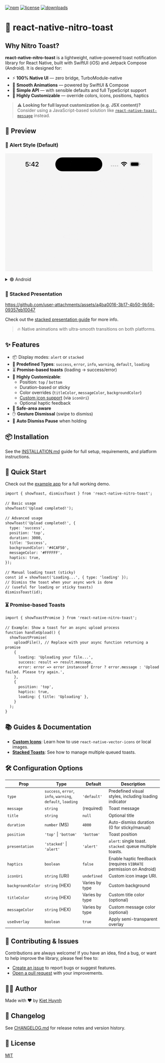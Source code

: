 [![npm](https://img.shields.io/npm/v/react-native-nitro-toast)](https://www.npmjs.com/package/react-native-nitro-toast)
[![license](https://img.shields.io/npm/l/react-native-nitro-toast)](https://github.com/kiethuynh0904/react-native-nitro-toast/blob/master/LICENSE)
[![downloads](https://img.shields.io/npm/dm/react-native-nitro-toast)](https://www.npmjs.com/package/react-native-nitro-toast)

# 🚀 react-native-nitro-toast

## Why Nitro Toast?

**react-native-nitro-toast** is a lightweight, native-powered toast notification library for React Native, built with SwiftUI (iOS) and Jetpack Compose (Android). It is designed for:

- ⚡ **100% Native UI** — zero bridge, TurboModule-native
- 🚀 **Smooth Animations** — powered by SwiftUI & Compose
- 🎯 **Simple API** — with sensible defaults and full TypeScript support
- 🎨 **Highly Customizable** — override colors, icons, positions, haptics

> ⚠️ **Looking for full layout customization (e.g. JSX content)?**  
> Consider using a JavaScript-based solution like [`react-native-toast-message`](https://github.com/calintamas/react-native-toast-message) instead.

## 📸 Preview

### 🔔 Alert Style (Default)

![iOS Toast Demo](./docs/ios-demo.gif)

<details>
<summary>🟢 Android</summary>

![Android Toast Demo](./docs/android-demo.gif)
</details>

### 🍞 Stacked Presentation

https://github.com/user-attachments/assets/a4ba0016-3b17-4b50-9b58-09357eb10047

Check out the [stacked presentation guide](./docs/stacked.md) for more info.

> 🔥 Native animations with ultra-smooth transitions on both platforms.

## ✨ Features

- 📦 Display modes: `alert` or `stacked`
- 🌈 **Predefined Types**: `success`, `error`, `info`, `warning`, `default`, `loading`
- ⏳ **Promise-based toasts** (loading → success/error)
- 🎨 **Highly Customizable**:
  - Position: `top` / `bottom`
  - Duration-based or sticky
  - Color overrides (`titleColor`, `messageColor`, `backgroundColor`)
  - [Custom icon support](./docs/CUSTOM_ICON.md) (via `iconUri`)
  - Optional haptic feedback
- 📱 **Safe-area aware**
- ✋ **Gesture Dismissal** (swipe to dismiss)
- 🔕 **Auto Dismiss Pause** when holding

## 📦 Installation

See the [INSTALLATION.md](./docs/INSTALLATION.md) guide for full setup, requirements, and platform instructions.

## 🔧 Quick Start

Check out the [example app](./example) for a full working demo.

```tsx
import { showToast, dismissToast } from 'react-native-nitro-toast';

// Basic usage
showToast('Upload completed!');

// Advanced usage
showToast('Upload completed!', {
  type: 'success',
  position: 'top',
  duration: 3000,
  title: 'Success',
  backgroundColor: '#4CAF50',
  messageColor: '#FFFFFF',
  haptics: true,
});

// Manual loading toast (sticky)
const id = showToast('Loading...', { type: 'loading' });
// Dismiss the toast when your async work is done
// (useful for loading or sticky toasts)
dismissToast(id);
```

### ⏳ Promise-based Toasts

```tsx
import { showToastPromise } from 'react-native-nitro-toast';

// Example: Show a toast for an async upload process
function handleUpload() {
  showToastPromise(
    uploadFile(), // Replace with your async function returning a promise
    {
      loading: 'Uploading your file...',
      success: result => result.message,
      error: error => error instanceof Error ? error.message : 'Upload failed. Please try again.',
    },
    {
      position: 'top',
      haptics: true,
      loading: { title: 'Uploading' },
    }
  );
}
```
## 📚 Guides & Documentation

- **[Custom Icons](./docs/CUSTOM_ICON.md)**: Learn how to use `react-native-vector-icons` or local images.
- **[Stacked Toasts](./docs/stacked.md)**: See how to manage multiple queued toasts.

## 🛠 Configuration Options

| Prop             | Type                         | Default     | Description                                |
|------------------|------------------------------|-------------|--------------------------------------------|
| `type`           | `success`, `error`, `info`, `warning`, `default`, `loading` | `'default'` | Predefined visual styles, including loading indicator |
| `message`        | `string`                     | (required)  | Toast message                              |
| `title`          | `string`                     | `null`      | Optional title                             |
| `duration`       | `number` (MS)                | `4000`      | Auto-dismiss duration (0 for sticky/manual)       |
| `position`       | `'top'` \| `'bottom'`        | `'bottom'`  | Toast position                             |
| `presentation`   | `'stacked'` \| `'alert'`     | `'alert'`   | `alert`: single toast. `stacked`: queue multiple toasts. |
| `haptics`        | `boolean`                    | `false`     | Enable haptic feedback (requires `VIBRATE` permission on Android) |
| `iconUri`        | `string` (URI)               | `undefined` | Custom icon image URI. |
| `backgroundColor`| `string` (HEX)               | Varies by type | Custom background                       |
| `titleColor`     | `string` (HEX)               | Varies by type      | Custom title color (optional)              |
| `messageColor`   | `string` (HEX)               | Varies by type      | Custom message color (optional)            |
| `useOverlay`     | `boolean`                    | `true`      | Apply semi-transparent overlay             |

## 🤝 Contributing & Issues
Contributions are always welcome! If you have an idea, find a bug, or want to help improve the library, please feel free to:
- [Create an issue](https://github.com/kiethuynh0904/react-native-nitro-toast/issues) to report bugs or suggest features.
- [Open a pull request](https://github.com/kiethuynh0904/react-native-nitro-toast/pulls) with your improvements.

## 👨‍💻 Author

Made with ❤️ by [Kiet Huynh](https://github.com/kiethuynh0904)

## 📝 Changelog

See [CHANGELOG.md](./CHANGELOG.md) for release notes and version history.

## 📝 License

[MIT](./LICENSE)


